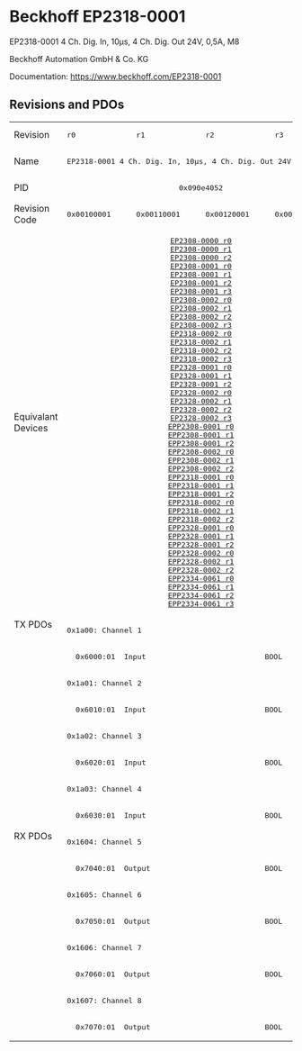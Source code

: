 # Beckhoff EP2318-0001

EP2318-0001 4 Ch. Dig. In, 10µs, 4 Ch. Dig. Out 24V, 0,5A, M8

Beckhoff Automation GmbH & Co. KG

Documentation: <a href="https://www.beckhoff.com/EP2318-0001">https://www.beckhoff.com/EP2318-0001</a>

## Revisions and PDOs
<table>
<tr >
<td class="first">Revision</td>
<td ><pre>r0</pre></td>
<td ><pre>r1</pre></td>
<td ><pre>r2</pre></td>
<td ><pre>r3</pre></td>
</tr>
<tr >
<td class="first">Name</td>
<td  colspan=4 align="center"><pre>EP2318-0001 4 Ch. Dig. In, 10µs, 4 Ch. Dig. Out 24V, 0,5A, M8</pre></td>
</tr>
<tr >
<td class="first">PID</td>
<td  colspan=4 align="center"><pre>0x090e4052</pre></td>
</tr>
<tr >
<td class="first">Revision Code</td>
<td ><pre>0x00100001</pre></td>
<td ><pre>0x00110001</pre></td>
<td ><pre>0x00120001</pre></td>
<td ><pre>0x00130001</pre></td>
</tr>
<tr >
<td class="first">Equivalant Devices</td>
<td  colspan=4 align="center"><pre><a href="EP2308-0000">EP2308-0000 r0</a><br/><a href="EP2308-0000">EP2308-0000 r1</a><br/><a href="EP2308-0000">EP2308-0000 r2</a><br/><a href="EP2308-0001">EP2308-0001 r0</a><br/><a href="EP2308-0001">EP2308-0001 r1</a><br/><a href="EP2308-0001">EP2308-0001 r2</a><br/><a href="EP2308-0001">EP2308-0001 r3</a><br/><a href="EP2308-0002">EP2308-0002 r0</a><br/><a href="EP2308-0002">EP2308-0002 r1</a><br/><a href="EP2308-0002">EP2308-0002 r2</a><br/><a href="EP2308-0002">EP2308-0002 r3</a><br/><a href="EP2318-0002">EP2318-0002 r0</a><br/><a href="EP2318-0002">EP2318-0002 r1</a><br/><a href="EP2318-0002">EP2318-0002 r2</a><br/><a href="EP2318-0002">EP2318-0002 r3</a><br/><a href="EP2328-0001">EP2328-0001 r0</a><br/><a href="EP2328-0001">EP2328-0001 r1</a><br/><a href="EP2328-0001">EP2328-0001 r2</a><br/><a href="EP2328-0002">EP2328-0002 r0</a><br/><a href="EP2328-0002">EP2328-0002 r1</a><br/><a href="EP2328-0002">EP2328-0002 r2</a><br/><a href="EP2328-0002">EP2328-0002 r3</a><br/><a href="EPP2308-0001">EPP2308-0001 r0</a><br/><a href="EPP2308-0001">EPP2308-0001 r1</a><br/><a href="EPP2308-0001">EPP2308-0001 r2</a><br/><a href="EPP2308-0002">EPP2308-0002 r0</a><br/><a href="EPP2308-0002">EPP2308-0002 r1</a><br/><a href="EPP2308-0002">EPP2308-0002 r2</a><br/><a href="EPP2318-0001">EPP2318-0001 r0</a><br/><a href="EPP2318-0001">EPP2318-0001 r1</a><br/><a href="EPP2318-0001">EPP2318-0001 r2</a><br/><a href="EPP2318-0002">EPP2318-0002 r0</a><br/><a href="EPP2318-0002">EPP2318-0002 r1</a><br/><a href="EPP2318-0002">EPP2318-0002 r2</a><br/><a href="EPP2328-0001">EPP2328-0001 r0</a><br/><a href="EPP2328-0001">EPP2328-0001 r1</a><br/><a href="EPP2328-0001">EPP2328-0001 r2</a><br/><a href="EPP2328-0002">EPP2328-0002 r0</a><br/><a href="EPP2328-0002">EPP2328-0002 r1</a><br/><a href="EPP2328-0002">EPP2328-0002 r2</a><br/><a href="EPP2334-0061">EPP2334-0061 r0</a><br/><a href="EPP2334-0061">EPP2334-0061 r1</a><br/><a href="EPP2334-0061">EPP2334-0061 r2</a><br/><a href="EPP2334-0061">EPP2334-0061 r3</a></pre></td>
</tr>
<tr class="txpdo pdosection">
<td class="first" rowspan=8 valign=top>TX PDOs</td>
<td colspan=4 align="left"><pre>0x1a00: Channel 1</pre></td>
<td></td>
</tr>
<tr class="txpdo">
<td  colspan=4 align="left"><pre>  0x6000:01  Input                           BOOL</pre></td>
</tr>
<tr class="txpdo pdosection">
<td  colspan=4 align="left"><pre>0x1a01: Channel 2</pre></td>
</tr>
<tr class="txpdo">
<td  colspan=4 align="left"><pre>  0x6010:01  Input                           BOOL</pre></td>
</tr>
<tr class="txpdo pdosection">
<td  colspan=4 align="left"><pre>0x1a02: Channel 3</pre></td>
</tr>
<tr class="txpdo">
<td  colspan=4 align="left"><pre>  0x6020:01  Input                           BOOL</pre></td>
</tr>
<tr class="txpdo pdosection">
<td  colspan=4 align="left"><pre>0x1a03: Channel 4</pre></td>
</tr>
<tr class="txpdo">
<td  colspan=4 align="left"><pre>  0x6030:01  Input                           BOOL</pre></td>
</tr>
<tr class="rxpdo pdosection">
<td class="first" rowspan=8 valign=top>RX PDOs</td>
<td colspan=4 align="left"><pre>0x1604: Channel 5</pre></td>
<td></td>
</tr>
<tr class="rxpdo">
<td  colspan=4 align="left"><pre>  0x7040:01  Output                          BOOL</pre></td>
</tr>
<tr class="rxpdo pdosection">
<td  colspan=4 align="left"><pre>0x1605: Channel 6</pre></td>
</tr>
<tr class="rxpdo">
<td  colspan=4 align="left"><pre>  0x7050:01  Output                          BOOL</pre></td>
</tr>
<tr class="rxpdo pdosection">
<td  colspan=4 align="left"><pre>0x1606: Channel 7</pre></td>
</tr>
<tr class="rxpdo">
<td  colspan=4 align="left"><pre>  0x7060:01  Output                          BOOL</pre></td>
</tr>
<tr class="rxpdo pdosection">
<td  colspan=4 align="left"><pre>0x1607: Channel 8</pre></td>
</tr>
<tr class="rxpdo">
<td  colspan=4 align="left"><pre>  0x7070:01  Output                          BOOL</pre></td>
</tr>
</table>
